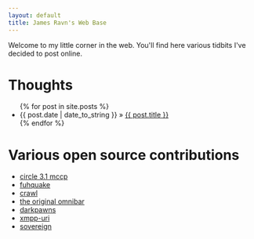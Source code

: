 ```yaml
---
layout: default
title: James Ravn's Web Base
---
```


Welcome to my little corner in the web. You'll find here various
tidbits I've decided to post online.

Thoughts
========

<ul class="posts">
{% for post in site.posts %}
  <li><span>{{ post.date | date_to_string }}</span> &raquo; <a href="{{ post.url }}">{{ post.title }}</a></li>
{% endfor %}
</ul>


Various open source contributions
=================================

- [circle 3.1 mccp](/random/mccp/)
- [fuhquake](http://ezquake.sourceforge.net/docs/?rtc)
- [crawl](https://gitorious.org/crawl/crawl/commits)
- [the original omnibar](https://addons.mozilla.org/en-US/firefox/addon/autocomplete-manager/)
- [darkpawns](https://github.com/rparet/darkpawns)
- [xmpp-uri](https://github.com/jsravn/xmpp-uri)
- [sovereign](https://github.com/al3x/sovereign)
